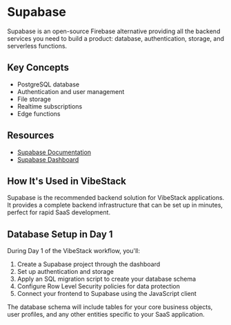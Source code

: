 # Supabase

Supabase is an open-source Firebase alternative providing all the backend services you need to build a product: database, authentication, storage, and serverless functions.

## Key Concepts

- PostgreSQL database
- Authentication and user management
- File storage
- Realtime subscriptions
- Edge functions

## Resources

- [Supabase Documentation](https://supabase.com/docs)
- [Supabase Dashboard](https://app.supabase.com/)

## How It's Used in VibeStack

Supabase is the recommended backend solution for VibeStack applications. It provides a complete backend infrastructure that can be set up in minutes, perfect for rapid SaaS development.

## Database Setup in Day 1

During Day 1 of the VibeStack workflow, you'll:

1. Create a Supabase project through the dashboard
2. Set up authentication and storage
3. Apply an SQL migration script to create your database schema
4. Configure Row Level Security policies for data protection
5. Connect your frontend to Supabase using the JavaScript client

The database schema will include tables for your core business objects, user profiles, and any other entities specific to your SaaS application.